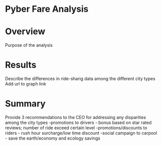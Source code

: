 # Pyber Fare Analysis
# Overview
Purpose of the analysis


# Results
Describe the differences in ride-sharig data among the different city types
Add url to graph link




# Summary
Provide 3 recommendations to the CEO for addressing any disparities among the city types
-promotions to drivers - bonus based on star rated reviews; number of ride exceed certain level
-promotions/discounts to riders - rush hour surcharge/low time discount
-social campaign to carpool - save the earth/economy and ecology savings


